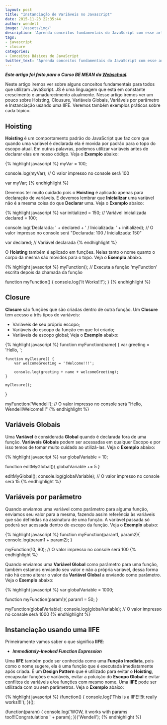 ```yaml
---
layout: post
title: "Instanciação de Variáveis no Javascript"
date: 2015-11-23 22:35:44
author: wendell
image: '/assets/img/'
description: 'Aprenda conceitos fundamentais do JavaScript com esse artigo'
tags:
- javascript
- closure
categories:
- Conceitos Básicos de JavaScript
twitter_text: 'Aprenda conceitos fundamentais do JavaScript com esse artigo'
---
```


***Este artigo foi feito para o Curso BE MEAN da [Webschool](http://webschool.io).***

Neste artigo iremos ver sobre alguns conceitos fundamentais para todos que utilizam JavaScript.
JS é uma linguagem que está em constante crescimento e amadurecimento atualmente.
Nesse artigo iremos ver um pouco sobre Hoisting, Clousure, Variáveis Globais, Variáveis
por parâmetro e Instanciação usando uma IIFE. Veremos também exemplos práticos sobre
cada tópico.

## Hoisting

**Hoisting** é um comportamento padrão do JavaScript que faz com que quando uma variável é
declarada ela é movida por padrão para o topo do escopo atual. Em outras palavras,
podemos utilizar variáveis antes de declarar elas em nosso código. Veja o **Exemplo** abaixo:

{% highlight javascript %}
myVar = 100;

console.log(myVar); // O valor impresso no console será 100

var myVar;
{% endhighlight %}

Devemos ter muito cuidado pois o **Hoisting** é aplicado apenas para declaração de variáveis.
E devemos lembrar que **Inicializar** uma variável não é a mesma coisa do que **Declarar** uma.
Veja o **Exemplo** abaixo:

{% highlight javascript %}
var initialized = 150; // Variável inicializada
declared = 100;

console.log('Declarada: ' + declared + ' / Inicializada: ' + initialized);
// O valor impresso no console será "Declarada: 100 / Inicializada: 150"

var declared; // Variável declarada
{% endhighlight %}

O **Hoisting** também é aplicado em funções. Nelas tanto o nome quanto o corpo da mesma
são movidos para o topo. Veja o **Exemplo** abaixo.

{% highlight javascript %}
myFunction(); // Executa a função 'myFunction' escrita depois da chamada da função

function myFunction() {
  console.log('It Works!!!');
}
{% endhighlight %}

## Closure

**Closure** são funções que são criadas dentro de outra função. Um **Closure** tem acesso
a três tipos de variáveis:
- Variáveis de seu próprio escopo;
- Variáveis do escopo da função em que foi criado;
- Variáveis de escopo global;
Veja o **Exemplo** abaixo:

{% highlight javascript %}
function myFunction(name) {
    var greeting = 'Hello, ';

    function myClosure() {
        var welcomeGreeting = '!Welcome!!!';

        console.log(greeting + name + welcomeGreeting);
    }

    myClosure();
}

myFunction('Wendell');
// O valor impresso no console será "Hello, Wendell!Welcome!!!"
{% endhighlight %}

## Variáveis Globais

Uma **Variável** é considerada **Global** quando é declarada fora de uma função.
**Variáveis Globais** podem ser acessadas em qualquer Escopo e por isso temos de tomar
muito cuidado ao utilizá-las. Veja o **Exemplo** abaixo:

{% highlight javascript %}
var globalVariable = 10;

function editMyGlobal(){
	globalVariable += 5
}

editMyGlobal();
console.log(globalVariable); // O valor impresso no console será 15
{% endhighlight %}

## Variáveis por parâmetro

Quando enviamos uma variável como parâmetro para alguma função, enviamos seu valor
para a mesma, fazendo assim referência às variáveis que são definidas na assinatura
de uma função. A variável passada só poderá ser acessada dentro do escopo da função.
Veja o **Exemplo** abaixo:

{% highlight javascript %}
function myFunction(param1, param2){
	console.log(param1 + param2);
}

myFunction(10, 90); // O valor impresso no console será 100
{% endhighlight %}

Quando enviamos uma **Variável Global** como parâmetro para uma função, também estamos
enviando seu valor e não a própria variável, dessa forma não há como alterar o valor
da **Variável Global** a enviando como parâmetro. Veja o **Exemplo** abaixo:

{% highlight javascript %}
var globalVariable = 1000;

function myFunction(param1){
	param1 = 50;
}

myFunction(globalVariable);
console.log(globalVariable); // O valor impresso no console será 1000
{% endhighlight %}

## Instanciação usando uma IIFE

Primeiramente vamos saber o que significa **IIFE**:

- ***Immediately-Invoked Function Expression***

Uma **IIFE** também pode ser conhecida como uma **Função Imediata**, pois como o nome
sugere, ela é uma função que é executada imediatamente após criada. É um **Design Pattern**
que é utilizado para evitar o **Hoisting**, encapsular funções e variáveis, evitar a
poluição do **Escopo Global** e evitar conflitos de variáveis e/ou funções com mesmo
nome. Uma **IIFE** pode ser utilizada com ou sem parâmetros. Veja o **Exemplo** abaixo:

{% highlight javascript %}
(function() {
	console.log('This is a IIFE!!!It really works!!!');
})();

(function(param) {
  console.log('WOW, it works with params too!!!Congratulations ' + param);
})('Wendell');
{% endhighlight %}
